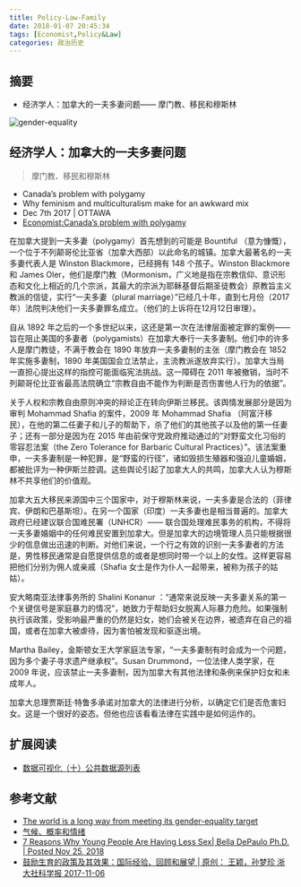 ```yaml
---
title: Policy-Law-Family
date: 2018-01-07 20:45:34
tags: [Economist,Policy&Law]
categories: 政治历史
---
```

## 摘要

- 经济学人：加拿大的一夫多妻问题—— 摩门教、移民和穆斯林

<!--more-->

![gender-equality](http://riboseyim-qiniu.riboseyim.com/gender-equality_20190608_wom998.png)

## 经济学人：加拿大的一夫多妻问题

>摩门教、移民和穆斯林

- Canada’s problem with polygamy
- Why feminism and multiculturalism make for an awkward mix
- Dec 7th 2017 | OTTAWA
- [Economist:Canada’s problem with polygamy](https://www.economist.com/news/international/21732106-why-feminism-and-multiculturalism-make-awkward-mix-canadas-problem-polygamy?fsrc=scn/tw/te/rfd/pe)

在加拿大提到一夫多妻（polygamy）首先想到的可能是 Bountiful （意为慷慨），一个位于不列颠哥伦比亚省（加拿大西部）以此命名的城镇。加拿大最著名的一夫多妻代表人是 Winston Blackmore，已经拥有 148 个孩子。Winston Blackmore 和 James Oler，他们是摩门教（Mormonism，广义地是指在宗教信仰、意识形态和文化上相近的几个宗派，其最大的宗派为耶稣基督后期圣徒教会）原教旨主义教派的信徒，实行“一夫多妻（plural marriage）”已经几十年，直到七月份（2017年）法院判决他们一夫多妻罪名成立。（他们的上诉将在12月12日审理）。

自从 1892 年之后的一个多世纪以来，这还是第一次在法律层面被定罪的案例——旨在阻止美国的多妻者（polygamists）在加拿大奉行一夫多妻制。他们中的许多人是摩门教徒，不满于教会在 1890 年放弃一夫多妻制的主张（摩门教会在 1852年实施多妻制，1890 年美国国会立法禁止，主流教派遂放弃实行）。加拿大当局一直担心提出这样的指控可能面临宪法挑战。这一障碍在 2011 年被撤销，当时不列颠哥伦比亚省最高法院确立“宗教自由不能作为判断是否伤害他人行为的依据”。

关于人权和宗教自由原则冲突的辩论正在转向伊斯兰移民。该舆情发展部分是因为审判 Mohammad Shafia 的案件，2009 年 Mohammad Shafia （阿富汗移民），在他的第二任妻子和儿子的帮助下，杀了他们的其他孩子以及他的第一任妻子；还有一部分是因为在 2015 年由前保守党政府推动通过的“对野蛮文化习俗的零容忍法案（the Zero Tolerance for Barbaric Cultural Practices）”。该法案重申，一夫多妻制是一种犯罪，是“野蛮的行径”，诸如毁损生殖器和强迫儿童婚姻，都被批评为一种伊斯兰腔调。这些舆论引起了加拿大人的共鸣，加拿大人认为穆斯林不共享他们的价值观。

加拿大五大移民来源国中三个国家中，对于穆斯林来说，一夫多妻是合法的（菲律宾、伊朗和巴基斯坦）。在另一个国家（印度）一夫多妻也是相当普遍的。加拿大政府已经建议联合国难民署（UNHCR）—— 联合国处理难民事务的机构，不得将一夫多妻婚姻中的任何难民安置到加拿大。但是加拿大的边境管理人员只能根据很少的信息做出迅速的判断。对他们来说，一个行之有效的识别一夫多妻者的方法是，男性移民通常是自愿提供信息的或者是想同时带一个以上的女性。这样更容易把他们分别为佣人或亲戚（Shafia 女士是作为仆人一起带来，被称为孩子的姑姑）。

安大略南亚法律事务所的 Shalini Konanur ：“通常来说反映一夫多妻关系的第一个关键信号是家庭暴力的情况”，她致力于帮助妇女脱离人际暴力危险。如果强制执行该政策，受影响最严重的仍然是妇女，她们会被关在边界，被遗弃在自己的祖国，或者在加拿大被虐待，因为害怕被发现和驱逐出境。

Martha Bailey，金斯顿女王大学家庭法专家，“一夫多妻制有时会成为一个问题，因为多个妻子寻求遗产继承权”。Susan Drummond，一位法律人类学家，在 2009 年说，应该禁止一夫多妻制，因为加拿大有其他法律和条例来保护妇女和未成年人。

加拿大总理贾斯廷·特鲁多承诺对加拿大的法律进行分析，以确定它们是否危害妇女。这是一个很好的姿态。但他也应该看看法律在实践中是如何运作的。

## 扩展阅读

- [数据可视化（十）公共数据源列表](https://riboseyim.github.io/2018/01/15/Visualization-DataSource/)

## 参考文献
- [The world is a long way from meeting its gender-equality target](https://www.economist.com/graphic-detail/2019/06/05/the-world-is-a-long-way-from-meeting-its-gender-equality-target?fsrc=scn/tw/te/bl/ed/theworldisalongwayfrommeetingitsgenderequalitytargetdailychart)
- [气候、概率和情绪](http://songshuhui.net/archives/99915)
- [7 Reasons Why Young People Are Having Less Sex| Bella DePaulo Ph.D. | Posted Nov 25, 2018](https://www.psychologytoday.com/intl/blog/living-single/201811/7-reasons-why-young-people-are-having-less-sex)
- [鼓励生育的政策及其效果：国际经验、回顾和展望 | 原创： 王颖，孙梦珍  浙大社科学报  2017-11-06](https://mp.weixin.qq.com/s/EHz1WyqeIBSztJhDL6dcZQ)
